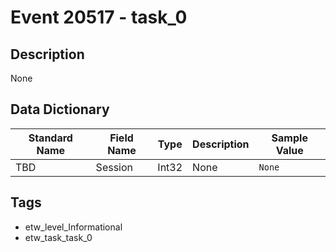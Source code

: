 # Event 20517 - task_0

## Description
None

## Data Dictionary
|Standard Name|Field Name|Type|Description|Sample Value|
|---|---|---|---|---|
|TBD|Session|Int32|None|`None`|

## Tags
* etw_level_Informational
* etw_task_task_0